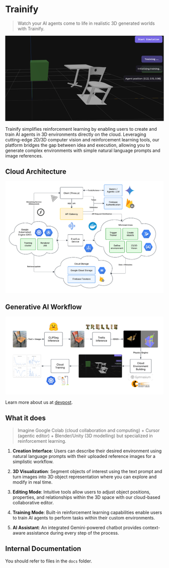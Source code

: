 # Trainify

> Watch your AI agents come to life in realistic 3D generated worlds with Trainify.

![demo](docs/latest.png)

Trainify simplifies reinforcement learning by enabling users to create and train AI agents in 3D environments directly on the cloud. Leveraging cutting-edge 2D/3D computer vision and reinforcement learning tools, our platform bridges the gap between idea and execution, allowing you to generate complex environments with simple natural language prompts and image references.

## Cloud Architecture

![cloud infrastructure](docs/cloud-infra.png)

## Generative AI Workflow

![genAI workflow](docs/pipeline.png)

Learn more about us at [devpost](https://devpost.com/software/trainify?ref_content=my-projects-tab&ref_feature=my_projects).

## What it does

> Imagine Google Colab (cloud collaboration and computing) + Cursor (agentic editor) + Blender/Unity (3D modelling) but specialized in reinforcement learning.

1. **Creation Interface**: Users can describe their desired environment using natural language prompts with their uploaded reference images for a simplistic workflow.

2. **3D Visualization**: Segment objects of interest using the text prompt and turn images into 3D object representation where you can explore and modify in real time.

3. **Editing Mode**: Intuitive tools allow users to adjust object positions, properties, and relationships within the 3D space with our cloud-based collaborative editor.

4. **Training Mode**: Built-in reinforcement learning capabilities enable users to train AI agents to perform tasks within their custom environments.

5. **AI Assistant**: An integrated Gemini-powered chatbot provides context-aware assistance during every step of the process.

## Internal Documentation

You should refer to files in the `docs` folder.

